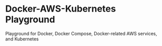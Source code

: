 # Docker-AWS-Kubernetes Playground

Playground for Docker, Docker Compose, Docker-related AWS services, and Kubernetes
